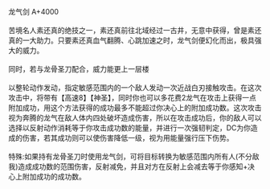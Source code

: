 <title>龙气剑</title>
<meta name="GENERATOR" content="WinCHM">
<meta http-equiv="Content-Type" content="text/html; charset=gb2312">
<br>龙气剑 A+4000
<br>
<br>苦境名人素还真的绝技之一，素还真前往北域经过一古井，无意中获得，曾是素还真的一大助力。只要素还真血气翻腾、心跳加速之时，龙气剑便幻化而出，极具强大的威力。 
<br>
<br>同时，若与龙骨圣刀配合，威力能更上一层楼 
<br>
<br>以整轮动作发动，指定敏感范围内的一个敌人发动一次近战白刃接触攻击。在这次攻击中，将带有【高速8】【神圣】，同时你也可以多花费2龙气在攻击上获得一点附加成功，用这个方法获得的成功最多不能超过你决心上的附加成功数。这次攻击视为奔腾的龙气在敌人体内四处破坏造成伤害，所以在攻击成功后，你的敌人可以选择以反射动作消耗等于你攻击成功数的能量，并进行一次强韧判定，DC为你造成的伤害，若其成功则可以使伤害降低一级，视为用能量强行压下伤势。
<br>
<br>特殊:如果持有龙骨圣刀时使用龙气剑，可将目标转换为敏感范围内所有人(不分敌我)造成成功数的范围伤害，反射减免，并且对方在反射上会减去等于你感知+决心上附加成功的成功数。 
<br>